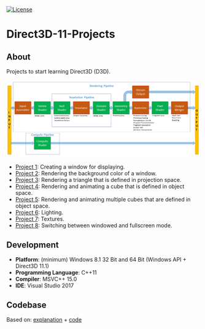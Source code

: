 [![License][s1]][li]

[s1]: https://img.shields.io/badge/licence-GPL%203.0-blue.svg
[li]: https://raw.githubusercontent.com/matt77hias/Direct3D-11-Projects/master/LICENSE.txt

# Direct3D-11-Projects

## About
Projects to start learning Direct3D (D3D).

<p align="center"><img src="res/d3d11.png"></p>

* [Project 1](https://github.com/matt77hias/Direct3D-11-Projects/tree/master/Direct3D%2011/Project%201): Creating a window for displaying.
* [Project 2](https://github.com/matt77hias/Direct3D-11-Projects/tree/master/Direct3D%2011/Project%202): Rendering the background color of a window.
* [Project 3](https://github.com/matt77hias/Direct3D-11-Projects/tree/master/Direct3D%2011/Project%203): Rendering a triangle that is defined in projection space.
* [Project 4](https://github.com/matt77hias/Direct3D-11-Projects/tree/master/Direct3D%2011/Project%204): Rendering and animating a cube that is defined in object space.
* [Project 5](https://github.com/matt77hias/Direct3D-11-Projects/tree/master/Direct3D%2011/Project%205): Rendering and animating multiple cubes that are defined in object space.
* [Project 6](https://github.com/matt77hias/Direct3D-11-Projects/tree/master/Direct3D%2011/Project%206): Lighting.
* [Project 7](https://github.com/matt77hias/Direct3D-11-Projects/tree/master/Direct3D%2011/Project%207): Textures.
* [Project 8](https://github.com/matt77hias/Direct3D-11-Projects/tree/master/Direct3D%2011/Project%208): Switching between windowed and fullscreen mode.

## Development
* **Platform**: (minimum) Windows 8.1 32 Bit and 64 Bit (Windows API + Direct3D 11.1)
* **Programming Language**: C++11
* **Compiler**: MSVC++ 15.0
* **IDE**: Visual Studio 2017

## Codebase
Based on:
[explanation](https://code.msdn.microsoft.com/windowsdesktop/Direct3D-Tutorial-Win32-829979ef) + [code](https://github.com/walbourn/directx-sdk-samples/tree/master/Direct3D11Tutorials)
